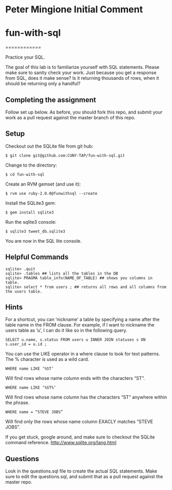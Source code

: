 Peter Mingione Initial Comment
==============================


# fun-with-sql 
============

Practice your SQL. 

The goal of this lab is to familiarize yourself with SQL statements. Please make sure to sanity check your work. Just because you get a response from SQL, does it make sense? Is it returning thousands of rows, when it should be returning only a handful? 

## Completing the assignment
Follow set up below. As before, you should fork this repo, and submit your work as a pull request against the master branch of this repo.

## Setup

Checkout out the SQLite file from git hub:

	$ git clone git@github.com:CUNY-TAP/fun-with-sql.git

Change to the directory:
	
	$ cd fun-with-sql

Create an RVM gemset (and use it):

	$ rvm use ruby-2.0.0@funwithsql --create

Install the SQLite3 gem:
	
	$ gem install sqlite3
 
Run the sqlite3 console:
	
	$ sqlite3 tweet_db.sqlite3

You are now in the SQL lite console. 


## Helpful Commands
	sqlite> .quit 
	sqlite> .tables ## lists all the tables in the DB
	sqlite> PRAGMA table_info(NAME_OF_TABLE) ## shows you columns in table.
	sqlite> select * from users ; ## returns all rows and all columns from the users table. 

## Hints
For a shortcut, you can ‘nickname’ a table by specifying a name after the table name in the FROM clause. For example, if I want to nickname the users table as ‘u’, I can do it like so in the following query. 

	SELECT u.name, s.status FROM users u INNER JOIN statuses s ON s.user_id = u.id ;

You can use the LIKE operator in a where clause to look for text patterns. The % character is used as a wild card. 

	WHERE name LIKE ‘%ST’

Will find rows whose name column ends with the characters “ST”. 

	WHERE name LIKE ‘%ST%’

Will find rows whose name column has the characters “ST” anywhere within the phrase. 

	WHERE name = “STEVE JOBS”

Will find only the rows whose name column EXACLY matches “STEVE JOBS”. 

If you get stuck, google around, and make sure to checkout the SQLite command reference. http://www.sqlite.org/lang.html

## Questions
Look in the questions.sql file to create the actual SQL statements. Make sure to edit the questions.sql, and submit that as a pull request against the master repo. 
